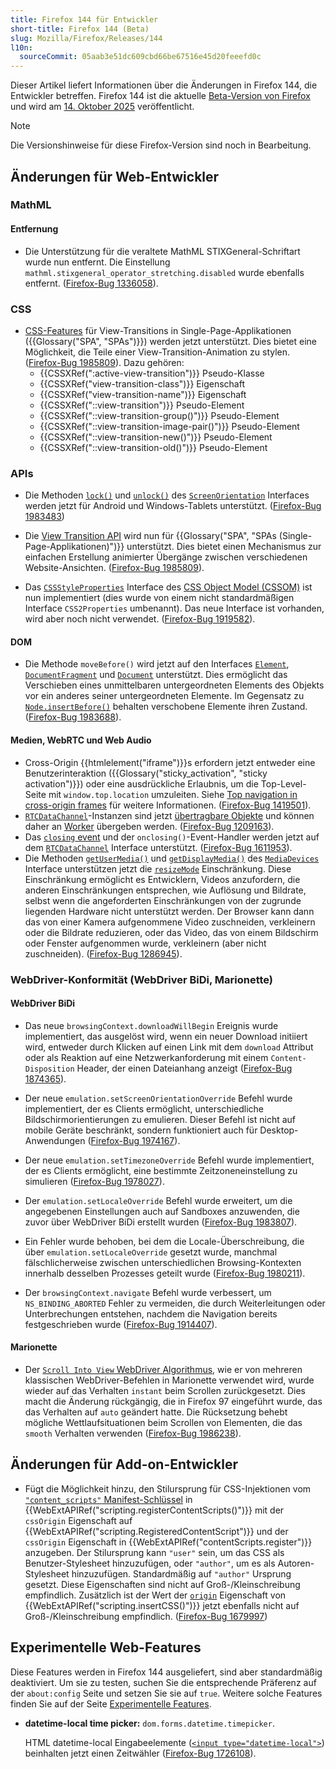 ```yaml
---
title: Firefox 144 für Entwickler
short-title: Firefox 144 (Beta)
slug: Mozilla/Firefox/Releases/144
l10n:
  sourceCommit: 05aab3e51dc609cbd66be67516e45d20feeefd0c
---
```


Dieser Artikel liefert Informationen über die Änderungen in Firefox 144, die Entwickler betreffen.
Firefox 144 ist die aktuelle [Beta-Version von Firefox](https://www.firefox.com/en-US/channel/desktop/#beta) und wird am [14. Oktober 2025](https://whattrainisitnow.com/release/?version=144) veröffentlicht.

> [!NOTE]
> Die Versionshinweise für diese Firefox-Version sind noch in Bearbeitung.

<!-- Authors: Please uncomment any headings you are writing notes for -->

## Änderungen für Web-Entwickler

<!-- ### Developer Tools -->

<!-- ### HTML -->

<!-- No notable changes. -->

<!-- #### Removals -->

### MathML

#### Entfernung

- Die Unterstützung für die veraltete MathML STIXGeneral-Schriftart wurde nun entfernt. Die Einstellung `mathml.stixgeneral_operator_stretching.disabled` wurde ebenfalls entfernt. ([Firefox-Bug 1336058](https://bugzil.la/1336058)).

### CSS

- [CSS-Features](/de/docs/Web/API/View_Transition_API#css_additions) für View-Transitions in Single-Page-Applikationen ({{Glossary("SPA", "SPAs")}}) werden jetzt unterstützt. Dies bietet eine Möglichkeit, die Teile einer View-Transition-Animation zu stylen. ([Firefox-Bug 1985809](https://bugzil.la/1985809)). Dazu gehören:
  - {{CSSXRef(":active-view-transition")}} Pseudo-Klasse
  - {{CSSXRef("view-transition-class")}} Eigenschaft
  - {{CSSXRef("view-transition-name")}} Eigenschaft
  - {{CSSXRef("::view-transition")}} Pseudo-Element
  - {{CSSXRef("::view-transition-group()")}} Pseudo-Element
  - {{CSSXRef("::view-transition-image-pair()")}} Pseudo-Element
  - {{CSSXRef("::view-transition-new()")}} Pseudo-Element
  - {{CSSXRef("::view-transition-old()")}} Pseudo-Element

<!-- ### SVG -->

<!-- #### Removals -->

<!-- ### CSS -->

<!-- No notable changes. -->

<!-- #### Removals -->

<!-- ### JavaScript -->

<!-- No notable changes. -->

<!-- #### Removals -->

<!-- ### HTTP -->

<!-- #### Removals -->

<!-- ### Security -->

<!-- #### Removals -->

### APIs

- Die Methoden [`lock()`](/de/docs/Web/API/ScreenOrientation/lock) und [`unlock()`](/de/docs/Web/API/ScreenOrientation/unlock) des [`ScreenOrientation`](/de/docs/Web/API/ScreenOrientation) Interfaces werden jetzt für Android und Windows-Tablets unterstützt. ([Firefox-Bug 1983483](https://bugzil.la/1983483))

- Die [View Transition API](/de/docs/Web/API/View_Transition_API) wird nun für {{Glossary("SPA", "SPAs (Single-Page-Applikationen)")}} unterstützt. Dies bietet einen Mechanismus zur einfachen Erstellung animierter Übergänge zwischen verschiedenen Website-Ansichten. ([Firefox-Bug 1985809](https://bugzil.la/1985809)).
- Das [`CSSStyleProperties`](/de/docs/Web/API/CSSStyleProperties) Interface des [CSS Object Model (CSSOM)](/de/docs/Web/API/CSS_Object_Model) ist nun implementiert (dies wurde von einem nicht standardmäßigen Interface `CSS2Properties` umbenannt). Das neue Interface ist vorhanden, wird aber noch nicht verwendet. ([Firefox-Bug 1919582](https://bugzil.la/1919582)).

#### DOM

- Die Methode `moveBefore()` wird jetzt auf den Interfaces [`Element`](/de/docs/Web/API/Element/moveBefore), [`DocumentFragment`](/de/docs/Web/API/DocumentFragment/moveBefore) und [`Document`](/de/docs/Web/API/Document/moveBefore) unterstützt. Dies ermöglicht das Verschieben eines unmittelbaren untergeordneten Elements des Objekts vor ein anderes seiner untergeordneten Elemente. Im Gegensatz zu [`Node.insertBefore()`](/de/docs/Web/API/Node/insertBefore) behalten verschobene Elemente ihren Zustand. ([Firefox-Bug 1983688](https://bugzil.la/1983688)).

#### Medien, WebRTC und Web Audio

- Cross-Origin {{htmlelement("iframe")}}s erfordern jetzt entweder eine Benutzerinteraktion ({{Glossary("sticky_activation", "sticky activation")}}) oder eine ausdrückliche Erlaubnis, um die Top-Level-Seite mit `window.top.location` umzuleiten.
  Siehe [Top navigation in cross-origin frames](/de/docs/Web/HTML/Reference/Elements/iframe#top_navigation_in_cross-origin_frames) für weitere Informationen. ([Firefox-Bug 1419501](https://bugzil.la/1419501)).
- [`RTCDataChannel`](/de/docs/Web/API/RTCDataChannel)-Instanzen sind jetzt [übertragbare Objekte](/de/docs/Web/API/Web_Workers_API/Transferable_objects) und können daher an [Worker](/de/docs/Web/API/Worker) übergeben werden. ([Firefox-Bug 1209163](https://bugzil.la/1209163)).
- Das [`closing` event](/de/docs/Web/API/RTCDataChannel/closing_event) und der `onclosing()`-Event-Handler werden jetzt auf dem [`RTCDataChannel`](/de/docs/Web/API/RTCDataChannel) Interface unterstützt. ([Firefox-Bug 1611953](https://bugzil.la/1611953)).
- Die Methoden [`getUserMedia()`](/de/docs/Web/API/MediaDevices/getUserMedia) und [`getDisplayMedia()`](/de/docs/Web/API/MediaDevices/getDisplayMedia) des [`MediaDevices`](/de/docs/Web/API/MediaDevices) Interface unterstützen jetzt die [`resizeMode`](/de/docs/Web/API/MediaTrackConstraints#resizemode) Einschränkung.
  Diese Einschränkung ermöglicht es Entwicklern, Videos anzufordern, die anderen Einschränkungen entsprechen, wie Auflösung und Bildrate, selbst wenn die angeforderten Einschränkungen von der zugrunde liegenden Hardware nicht unterstützt werden.
  Der Browser kann dann das von einer Kamera aufgenommene Video zuschneiden, verkleinern oder die Bildrate reduzieren, oder das Video, das von einem Bildschirm oder Fenster aufgenommen wurde, verkleinern (aber nicht zuschneiden). ([Firefox-Bug 1286945](https://bugzil.la/1286945)).

<!-- #### Removals -->

<!-- ### WebAssembly -->

<!-- #### Removals -->

### WebDriver-Konformität (WebDriver BiDi, Marionette)

#### WebDriver BiDi

- Das neue `browsingContext.downloadWillBegin` Ereignis wurde implementiert, das ausgelöst wird, wenn ein neuer Download initiiert wird, entweder durch Klicken auf einen Link mit dem `download` Attribut oder als Reaktion auf eine Netzwerkanforderung mit einem `Content-Disposition` Header, der einen Dateianhang anzeigt ([Firefox-Bug 1874365](https://bugzil.la/1874365)).

- Der neue `emulation.setScreenOrientationOverride` Befehl wurde implementiert, der es Clients ermöglicht, unterschiedliche Bildschirmorientierungen zu emulieren. Dieser Befehl ist nicht auf mobile Geräte beschränkt, sondern funktioniert auch für Desktop-Anwendungen ([Firefox-Bug 1974167](https://bugzil.la/1974167)).

- Der neue `emulation.setTimezoneOverride` Befehl wurde implementiert, der es Clients ermöglicht, eine bestimmte Zeitzoneneinstellung zu simulieren ([Firefox-Bug 1978027](https://bugzil.la/1978027)).

- Der `emulation.setLocaleOverride` Befehl wurde erweitert, um die angegebenen Einstellungen auch auf Sandboxes anzuwenden, die zuvor über WebDriver BiDi erstellt wurden ([Firefox-Bug 1983807](https://bugzil.la/1983807)).

- Ein Fehler wurde behoben, bei dem die Locale-Überschreibung, die über `emulation.setLocaleOverride` gesetzt wurde, manchmal fälschlicherweise zwischen unterschiedlichen Browsing-Kontexten innerhalb desselben Prozesses geteilt wurde ([Firefox-Bug 1980211](https://bugzil.la/1980211)).

- Der `browsingContext.navigate` Befehl wurde verbessert, um `NS_BINDING_ABORTED` Fehler zu vermeiden, die durch Weiterleitungen oder Unterbrechungen entstehen, nachdem die Navigation bereits festgeschrieben wurde ([Firefox-Bug 1914407](https://bugzil.la/1914407)).

#### Marionette

- Der [`Scroll Into View` WebDriver Algorithmus](https://w3c.github.io/webdriver/#dfn-scrolls-into-view), wie er von mehreren klassischen WebDriver-Befehlen in Marionette verwendet wird, wurde wieder auf das Verhalten `instant` beim Scrollen zurückgesetzt. Dies macht die Änderung rückgängig, die in Firefox 97 eingeführt wurde, das das Verhalten auf `auto` geändert hatte. Die Rücksetzung behebt mögliche Wettlaufsituationen beim Scrollen von Elementen, die das `smooth` Verhalten verwenden ([Firefox-Bug 1986238](https://bugzil.la/1986238)).

## Änderungen für Add-on-Entwickler

- Fügt die Möglichkeit hinzu, den Stilursprung für CSS-Injektionen vom [`"content_scripts"` Manifest-Schlüssel](/de/docs/Mozilla/Add-ons/WebExtensions/manifest.json/content_scripts) in {{WebExtAPIRef("scripting.registerContentScripts()")}} mit der `cssOrigin` Eigenschaft auf {{WebExtAPIRef("scripting.RegisteredContentScript")}} und der `cssOrigin` Eigenschaft in {{WebExtAPIRef("contentScripts.register")}} anzugeben. Der Stilursprung kann `"user"` sein, um das CSS als Benutzer-Stylesheet hinzuzufügen, oder `"author"`, um es als Autoren-Stylesheet hinzuzufügen. Standardmäßig auf `"author"` Ursprung gesetzt. Diese Eigenschaften sind nicht auf Groß-/Kleinschreibung empfindlich. Zusätzlich ist der Wert der [`origin`](/de/docs/Mozilla/Add-ons/WebExtensions/API/scripting/insertCSS#origin) Eigenschaft von {{WebExtAPIRef("scripting.insertCSS()")}} jetzt ebenfalls nicht auf Groß-/Kleinschreibung empfindlich. ([Firefox-Bug 1679997](https://bugzil.la/1679997))

<!-- ### Removals -->

<!-- ### Other -->

## Experimentelle Web-Features

Diese Features werden in Firefox 144 ausgeliefert, sind aber standardmäßig deaktiviert.
Um sie zu testen, suchen Sie die entsprechende Präferenz auf der `about:config` Seite und setzen Sie sie auf `true`.
Weitere solche Features finden Sie auf der Seite [Experimentelle Features](/de/docs/Mozilla/Firefox/Experimental_features).

- **datetime-local time picker:** `dom.forms.datetime.timepicker`.

  HTML datetime-local Eingabeelemente ([`<input type="datetime-local">`](/de/docs/Web/HTML/Reference/Elements/input/datetime-local)) beinhalten jetzt einen Zeitwähler ([Firefox-Bug 1726108](https://bugzil.la/1726108)).
